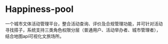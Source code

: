 # Happiness-pool
一个城市文体活动管理平台，整合活动查询、评价及合规管理功能，并可针对活动寻找搭子，系统支持三类角色权限分层（普通用户、活动举办者、城市管理者），结合地图api可视化文旅场所。
